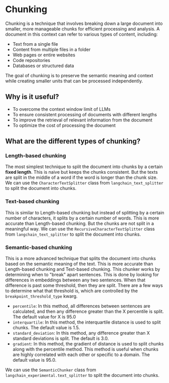 # Chunking

Chunking is a technique that involves breaking down a large document into smaller, more manageable chunks for efficient processing and analysis. A document in this context can refer to various types of content, including:

- Text from a single file
- Content from multiple files in a folder
- Web pages or entire websites
- Code repositories
- Databases or structured data

The goal of chunking is to preserve the semantic meaning and context while creating smaller units that can be processed independently.

## Why is it useful?

- To overcome the context window limit of LLMs
- To ensure consistent processing of documents with different lengths
- To improve the retrieval of relevant information from the document
- To optimize the cost of processing the document

## What are the different types of chunking?

### Length-based chunking

The most simplest technique to split the document into chunks by a certain **fixed length**. This is naive but keeps the chunks consistent. But the texts are split in the middle of a word if the word is longer than the chunk size. We can use the `CharacterTextSplitter` class from `langchain_text_splitter` to split the document into chunks.

### Text-based chunking

This is similar to Length-based chunking but instead of splitting by a certain number of characters, it splits by a certain number of words. This is more accurate than Length-based chunking. But the chunks are not split in a meaningful way. We can use the `RecursiveCharacterTextSplitter` class from `langchain_text_splitter` to split the document into chunks.

### Semantic-based chunking

This is a more advanced technique that splits the document into chunks based on the semantic meaning of the text. This is more accurate than Length-based chunking and Text-based chunking. This chunker works by determining when to "break" apart sentences. This is done by looking for differences in embeddings between any two sentences. When that difference is past some threshold, then they are split.
There are a few ways to determine what that threshold is, which are controlled by the `breakpoint_threshold_type` kwarg.

- `percentile`: In this method, all differences between sentences are calculated, and then any difference greater than the X percentile is split. The default value for X is 95.0
- `interquartile`: In this method, the interquartile distance is used to split chunks. The default value is 1.5.
- `standard_deviation`: In this method, any difference greater than X standard deviations is split. The default is 3.0.
- `gradient`: In this method, the gradient of distance is used to split chunks along with the percentile method. This method is useful when chunks are highly correlated with each other or specific to a domain. The default value is 95.0.

We can use the `SemanticChunker` class from `langchain_experimental.text_splitter` to split the document into chunks.
